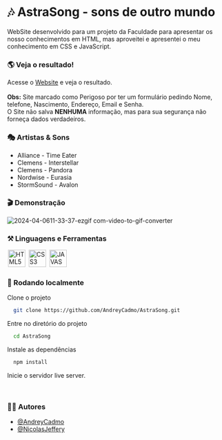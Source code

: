 
# 🎶 AstraSong - sons de outro mundo 

WebSite desenvolvido para um projeto da Faculdade para apresentar os nosso conhecimentos em HTML, mas aproveitei e apresentei o meu conhecimento em CSS e JavaScript.

### 🌎 Veja o resultado!

Acesse o <a href="https://astrasong.vercel.app/">Website</a> e veja o resultado. <br><br>
<strong>Obs:</strong> Site marcado como Perigoso por ter um formulário pedindo Nome, telefone, Nascimento, Endereço, Email e Senha. <br>
O Site não salva <strong>NENHUMA</strong> informação, mas para sua segurança não forneça dados verdadeiros.

### 🎭 Artistas & Sons

- Alliance - Time Eater
- Clemens - Interstellar
- Clemens - Pandora
- Nordwise - Eurasia
- StormSound - Avalon

### 🎬 Demonstração

![2024-04-0611-33-37-ezgif com-video-to-gif-converter](https://github.com/AndreyCadmo/AstraSong/assets/49537908/fccbe544-65db-43bc-8755-5d88751c8f6f)

### ⚒ Linguagens e Ferramentas 
<div display-flex >
<img width="40px" hspace="2px" loading="lazy" src="https://cdn.jsdelivr.net/gh/devicons/devicon/icons/html5/html5-original-wordmark.svg" title = "HTML5" width="40" height="40" />
<img width="40px" hspace="2px" loading="lazy" src="https://cdn.jsdelivr.net/gh/devicons/devicon/icons/css3/css3-original-wordmark.svg" title = "CSS3" width="40" height="40"/>
<img width="40px" hspace="2px" loading="lazy" src="https://cdn.jsdelivr.net/gh/devicons/devicon/icons/javascript/javascript-original.svg" title = "JAVASCRIPT" width="40" height="40"/>
</div>

### 💾 Rodando localmente

Clone o projeto

```bash
  git clone https://github.com/AndreyCadmo/AstraSong.git
```

Entre no diretório do projeto

```bash
  cd AstraSong
```

Instale as dependências

```bash
  npm install

```
Inicie o servidor live server.

<br>


### 🙍‍♂️ Autores

- [@AndreyCadmo](https://github.com/AndreyCadmo)
- [@NicolasJeffery](https://github.com/NicolasJeffery)

